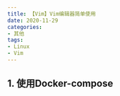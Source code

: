 ```yaml
---
title: 【Vim】Vim编辑器简单使用
date: 2020-11-29
categories: 
- 其他
tags: 
- Linux
- Vim
---
```


## 1. 使用Docker-compose

